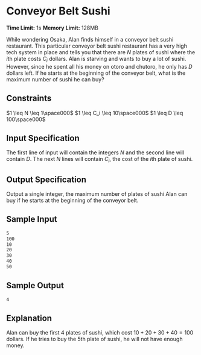 # Conveyor Belt Sushi

**Time Limit:** 1s
**Memory Limit:** 128MB

While wondering Osaka, Alan finds himself in a conveyor belt sushi restaurant. This particular conveyor belt sushi restaurant has a very high tech system in place and tells you that there are $N$ plates of sushi where the $i$th plate costs $C_i$ dollars. Alan is starving and wants to buy a lot of sushi. However, since he spent all his money on otoro and chutoro, he only has $D$ dollars left. If he starts at the beginning of the conveyor belt, what is the maximum number of sushi he can buy?

## Constraints

$1 \leq N \leq 1\space000$
$1 \leq C_i \leq 10\space000$
$1 \leq D \leq 100\space000$

## Input Specification

The first line of input will contain the integers $N$ and the second line will contain $D$. The next $N$ lines will contain $C_i$, the cost of the $i$th plate of sushi.

## Output Specification

Output a single integer, the maximum number of plates of sushi Alan can buy if he starts at the beginning of the conveyor belt.

## Sample Input

```txt
5
100
10
20
30
40
50
```

## Sample Output

```txt
4
```

## Explanation

Alan can buy the first 4 plates of sushi, which cost $10 + 20 + 30 + 40 = 100$ dollars. If he tries to buy the 5th plate of sushi, he will not have enough money.
